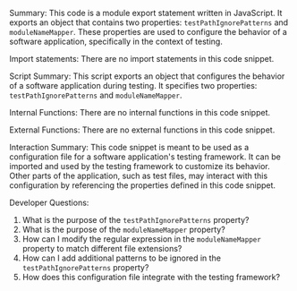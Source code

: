 Summary:
This code is a module export statement written in JavaScript. It exports an object that contains two properties: `testPathIgnorePatterns` and `moduleNameMapper`. These properties are used to configure the behavior of a software application, specifically in the context of testing.

Import statements:
There are no import statements in this code snippet.

Script Summary:
This script exports an object that configures the behavior of a software application during testing. It specifies two properties: `testPathIgnorePatterns` and `moduleNameMapper`.

Internal Functions:
There are no internal functions in this code snippet.

External Functions:
There are no external functions in this code snippet.

Interaction Summary:
This code snippet is meant to be used as a configuration file for a software application's testing framework. It can be imported and used by the testing framework to customize its behavior. Other parts of the application, such as test files, may interact with this configuration by referencing the properties defined in this code snippet.

Developer Questions:
1. What is the purpose of the `testPathIgnorePatterns` property?
2. What is the purpose of the `moduleNameMapper` property?
3. How can I modify the regular expression in the `moduleNameMapper` property to match different file extensions?
4. How can I add additional patterns to be ignored in the `testPathIgnorePatterns` property?
5. How does this configuration file integrate with the testing framework?